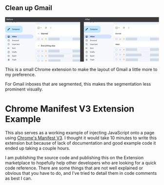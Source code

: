 ## Clean up Gmail

![Screenshot of the Gmail modifications that this extension makes.](./example.webp)

This is a small Chrome extension to make the layout of Gmail a little more to my preference.

For Gmail inboxes that are segmented, this makes the segmentation less prominent visually.

# Chrome Manifest V3 Extension Example

This also serves as a working example of injecting JavaScript onto a page using [Chrome's Manifest V3](https://developer.chrome.com/docs/extensions/mv3/intro/). I thought it would take 10 minutes to write this extension but because of lack of documentation and good example code it ended up taking a couple hours.

I am publishing the source code and publishing this on the Extension marketplace to hopefully help other developers who are looking for a quick code reference. There are some things that are not well explained or obvious that you have to do, and I've tried to detail them in code comments as best I can.